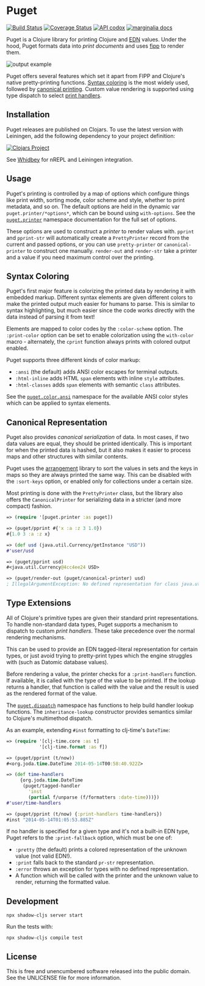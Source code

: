 Puget
=====

[![Build Status](https://circleci.com/gh/greglook/puget.svg?style=shield&circle-token=cce98d9ba9811c55b454e22db02c338f81d6b093)](https://circleci.com/gh/greglook/puget)
[![Coverage Status](https://coveralls.io/repos/greglook/puget/badge.svg?branch=develop&service=github)](https://coveralls.io/github/greglook/puget?branch=develop)
[![API codox](https://img.shields.io/badge/doc-API-blue.svg)](https://greglook.github.io/puget/api/)
[![marginalia docs](https://img.shields.io/badge/doc-marginalia-blue.svg)](https://greglook.github.io/puget/marginalia/uberdoc.html)

Puget is a Clojure library for printing Clojure and
[EDN](https://github.com/edn-format/edn) values. Under the hood, Puget formats
data into _print documents_ and uses
[fipp](https://github.com/brandonbloom/fipp) to render them.

![output example](screenshot.png)

Puget offers several features which set it apart from FIPP and Clojure's native
pretty-printing functions. [Syntax coloring](#syntax-coloring) is the most
widely used, followed by [canonical printing](#canonical-representation). Custom
value rendering is supported using type dispatch to select [print
handlers](#type-extensions).

## Installation

Puget releases are published on Clojars. To use the latest version with
Leiningen, add the following dependency to your project definition:

[![Clojars Project](http://clojars.org/mvxcvi/puget/latest-version.svg)](http://clojars.org/mvxcvi/puget)

See [Whidbey](https://github.com/greglook/whidbey) for nREPL and Leiningen integration.

## Usage

Puget's printing is controlled by a map of options which configure things like
print width, sorting mode, color scheme and style, whether to print metadata,
and so on. The default options are held in the dynamic var
`puget.printer/*options*`, which can be bound using `with-options`. See the
[`puget.printer`](https://greglook.github.io/puget/api/puget.printer.html)
namespace documentation for the full set of options.

These options are used to construct a _printer_ to render values with. `pprint`
and `pprint-str` will automatically create a `PrettyPrinter` record from the
current and passed options, or you can use `pretty-printer` or
`canonical-printer` to construct one manually. `render-out` and `render-str`
take a printer and a value if you need maximum control over the printing.

## Syntax Coloring

Puget's first major feature is colorizing the printed data by rendering it with
embedded markup. Different syntax elements are given different colors to make
the printed output much easier for humans to parse. This is similar to syntax
highlighting, but much easier since the code works directly with the data
instead of parsing it from text!

Elements are mapped to color codes by the `:color-scheme` option. The
`:print-color` option can be set to enable colorization using the `with-color`
macro - alternately, the `cprint` function always prints with colored output
enabled.

Puget supports three different kinds of color markup:
- `:ansi` (the default) adds ANSI color escapes for terminal outputs.
- `:html-inline` adds HTML `span` elements with inline `style` attributes.
- `:html-classes` adds `span` elements with semantic `class` attributes.

See the [`puget.color.ansi`](src/puget/color/ansi.clj) namespace for the
available ANSI color styles which can be applied to syntax elements.

## Canonical Representation

Puget also provides _canonical serialization_ of data. In most cases, if two
data values are equal, they should be printed identically. This is important for
when the printed data is hashed, but it also makes it easier to process maps and
other structures with similar contents.

Puget uses the [arrangement](https://github.com/greglook/clj-arrangement)
library to sort the values in sets and the keys in maps so they are always
printed the same way. This can be disabled with the `:sort-keys` option, or
enabled only for collections under a certain size.

Most printing is done with the `PrettyPrinter` class, but the library also
offers the `CanonicalPrinter` for serializing data in a stricter (and more
compact) fashion.

```clojure
=> (require '[puget.printer :as puget])

=> (puget/pprint #{'x :a :z 3 1.0})
#{1.0 3 :a :z x}

=> (def usd (java.util.Currency/getInstance "USD"))
#'user/usd

=> (puget/pprint usd)
#<java.util.Currency@4cc4ee24 USD>

=> (puget/render-out (puget/canonical-printer) usd)
; IllegalArgumentException: No defined representation for class java.util.Currency: USD
```

## Type Extensions

All of Clojure's primitive types are given their standard print representations.
To handle non-standard data types, Puget supports a mechanism to dispatch to
custom _print handlers_. These take precedence over the normal rendering
mechanisms.

This can be used to provide an EDN tagged-literal representation for certain
types, or just avoid trying to pretty-print types which the engine struggles
with (such as Datomic database values).

Before rendering a value, the printer checks for a `:print-handlers` function.
If available, it is called with the type of the value to be printed. If the
lookup returns a handler, that function is called with the value and the result
is used as the rendered format of the value.

The [`puget.dispatch`](https://greglook.github.io/puget/api/puget.dispatch.html)
namespace has functions to help build handler lookup functions. The
`inheritance-lookup` constructor provides semantics similar to Clojure's
multimethod dispatch.

As an example, extending `#inst` formatting to clj-time's `DateTime`:

```clojure
=> (require '[clj-time.core :as t]
            '[clj-time.format :as f])

=> (puget/pprint (t/now))
#<org.joda.time.DateTime 2014-05-14T00:58:40.922Z>

=> (def time-handlers
     {org.joda.time.DateTime
      (puget/tagged-handler
        'inst
        (partial f/unparse (f/formatters :date-time)))})
#'user/time-handlers

=> (puget/pprint (t/now) {:print-handlers time-handlers})
#inst "2014-05-14T01:05:53.885Z"
```

If no handler is specified for a given type and it's not a built-in EDN type,
Puget refers to the `:print-fallback` option, which must be one of:
- `:pretty` (the default) prints a colored representation of the unknown value
  (not valid EDN!).
- `:print` falls back to the standard `pr-str` representation.
- `:error` throws an exception for types with no defined representation.
- A function which will be called with the printer and the unknown value to
  render, returning the formatted value.


## Development

    npx shadow-cljs server start

Run the tests with:

    npx shadow-cljs compile test

## License

This is free and unencumbered software released into the public domain.
See the UNLICENSE file for more information.
